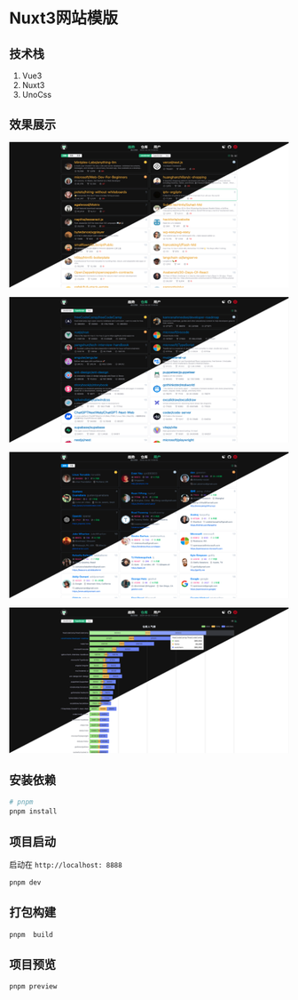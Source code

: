 # Nuxt3网站模版

## 技术栈

1. Vue3
2. Nuxt3
3. UnoCss

## 效果展示
![trend](./public/imgs/trend-light-dark.png)

![repo](./public/imgs/repo-light-dark.png)

![user](./public/imgs/user-light-dark.png)

![chart](./public/imgs/chart-light-dark.png)

## 安装依赖

```bash
# pnpm
pnpm install
```

## 项目启动

启动在 `http://localhost: 8888`

```bash
pnpm dev
```

## 打包构建

```bash
pnpm  build
```

## 项目预览
```bash
pnpm preview
```
